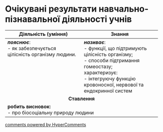 <div id="hypercomments_widget" class="js-hypercomments-widget invisible"></div>

# Очікувані результати навчально-пізнавальної діяльності учнів

<table>
  <tr>
    <td width="50%" align="center"><b>Діяльність (уміння)</b></td>
    <td width="50%" align="center"><b>Знання</b></td>
  </tr>
<tbody>
  <tr>
<td width="50%" style="vertical-align:top !important;">
<b><i>пояснює</i></b>:<br>
- як забезпечується цілісність організму людини.
</td>
<td width="50%" style="vertical-align:top !important;">
<b><I>називає</I></b>: <br>
- функції, що підтримують цілісність організму;<br>
- способи підтримання гомеостазу;<br>
характеризує:<br>
- інтегруючу функцію кровоносної, нервової та ендокринної систем
</td>
  </tr>
    <tr>
<td align="center" colspan="2" width="100%" style="vertical-align:top !important;">
<b>Ставлення</b>
</td>
  </tr>
    <tr>
<td colspan="2" width="100%" style="vertical-align:top !important;">
<b><i></i>робить висновок:</b> <br>
 - про біосоціальну природу людини<br>
</td>
  </tr>
</table>

<div class="js-hypercomments-container">
<a href="http://hypercomments.com" class="hc-link" title="comments widget">comments powered by HyperComments</a>
</div>